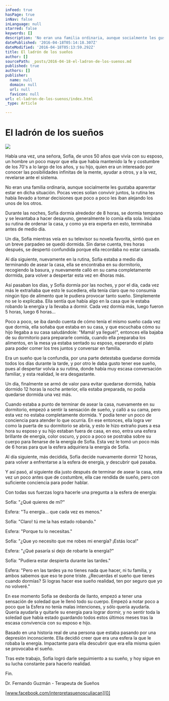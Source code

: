 ```yaml
---
inFeed: true
hasPage: true
inNav: false
inLanguage: null
starred: false
keywords: []
description: 'No eran una familia ordinaria, aunque socialmente les gustaba aparentar estar en dicha situación. Pocas veces solían convivir juntos, la rutina les había llevado a tomar decisiones que poco a poco les iban alejando los unos de los otros.'
datePublished: '2016-04-18T05:14:18.307Z'
dateModified: '2016-04-18T05:13:59.292Z'
title: El ladrón de los sueños
author: []
sourcePath: _posts/2016-04-18-el-ladron-de-los-suenos.md
published: true
authors: []
publisher:
  name: null
  domain: null
  url: null
  favicon: null
url: el-ladron-de-los-suenos/index.html
_type: Article

---
```

# El ladrón de los sueños
![](https://the-grid-user-content.s3-us-west-2.amazonaws.com/49bfcbc0-1507-4932-9099-30b0d479ed9f.jpg)

Había una vez, una señora, Sofía, de unos 50 años que vivía con su esposo, un hombre un poco mayor que ella que había mantenido la fe y costumbre de los 70's a lo largo de los años, y su hijo, quien era un interesado por conocer las posibilidades infinitas de la mente, ayudar a otros, y a la vez, revelarse ante el sistema.

No eran una familia ordinaria, aunque socialmente les gustaba aparentar estar en dicha situación. Pocas veces solían convivir juntos, la rutina les había llevado a tomar decisiones que poco a poco les iban alejando los unos de los otros.

Durante las noches, Sofía dormía alrededor de 8 horas, se dormía temprano y se levantaba a hacer desayuno, generalmente lo comía ella sola. Iniciaba su rutina de ordenar la casa, y como ya era experta en esto, terminaba antes de medio día. 

Un día, Sofía mientras veía en su televisor su novela favorita, sintió que en un breve parpadeo se quedó dormida. Sin darse cuenta, tres horas después, se despertó confundida porque ella recordaba no estar cansada.

Al día siguiente, nuevamente en la rutina, Sofía estaba a medio día terminando de asear la casa, ella se encontraba en su dormitorio, recogiendo la basura, y nuevamente calló en su cama completamente dormida, para volver a despertar esta vez en 4horas más.

Así pasaban los días, y Sofía dormía por las noches, y por el día, cada vez más le extrañaba que esto le sucediera, ella tenía claro que no consumía ningún tipo de alimento que le pudiera provocar tanto sueño. Simplemente no se lo explicaba. Ella sentía que había algo en la casa que le estaba robando la energía y la llevaba a dormir. Cada vez dormía más, luego fueron 5 horas, luego 6 horas...

Poco a poco, se iba dando cuenta de cómo tenía el mismo sueño cada vez que dormía, ella soñaba que estaba en su casa, y que escuchaba cómo su hijo llegaba a su casa saludándole: "Mamá! ya llegué!", entonces ella bajaba de su dormitorio para prepararle comida, cuando ella preparaba los alimentos, en la mesa ya estaba sentado su esposo, esperando el plato para poder comer los tres juntos y conversar en familia.

Era un sueño que la confundía, por una parte detestaba quedarse dormida todos los días durante la tarde, y por otro le daba gusto tener ese sueño, pues al despertar volvía a su rutina, donde había muy escasa conversación familiar, y esta realidad, le era desgastante.

Un día, finalmente se armó de valor para evitar quedarse dormida, había dormido 12 horas la noche anterior, ella estaba preparada, no podía quedarse dormida una vez más.

Cuando estaba a punto de terminar de asear la casa, nuevamente en su dormitorio, empezó a sentir la sensación de sueño, y calló a su cama, pero esta vez no estaba completamente dormida. Y podía tener un poco de conciencia para atender lo que ocurría. En ese entonces, ella logra ver como la puerta de su dormitorio se abría, y esto le hizo extraño pues a esa hora su esposo y su hijo estaban fuera de casa, en eso, entra una esfera brillante de energía, color oscuro, y poco a poco se postraba sobre su cuerpo para llenarse de la energía de Sofía. Esta vez le tomó un poco más de 6 horas para que la esfera adquiriera la energía de Sofía. 

Al día siguiente, más decidida, Sofía decide nuevamente dormir 12 horas, para volver a enfrentarse a la esfera de energía, y descubrir qué pasaba.

Y así pasó, al siguiente día justo después de terminar de asear la casa, esta vez un poco antes que de costumbre, ella cae rendida de sueño, pero con suficiente conciencia para poder hablar. 

Con todas sus fuerzas logra hacerle una pregunta a la esfera de energía: 

Sofía: "¿Qué quieres de mí?"

Esfera: "Tu energía... que cada vez es menos."

Sofía: "Claro! tú me la has estado robando."

Esfera: "Porque tu lo necesitas."

Sofía: "¿Que yo necesito que me robes mi energía? ¡Estás loca!"

Esfera: "¿Qué pasaría si dejo de robarte la energía?"

Sofía: "Pudiera estar despierta durante las tardes."

Esfera: "Pero en las tardes ya no tienes nada que hacer, ni tu familia, y ambos sabemos que eso te pone triste. ¿Recuerdas el sueño que tienes cuando dormías? Si logras hacer ese sueño realidad, ten por seguro que yo no volveré."

En ese momento Sofía se desborda de llanto, empezó a tener una sensación de soledad que le llenó todo su cuerpo. Empezó a notar poco a poco que la Esfera no tenía malas intenciones, y sólo quería ayudarla. Quería ayudarla y quitarle su energía para lograr dormir, y no sentir toda la soledad que había estado guardando todos estos últimos meses tras la escasa convivencia con su esposo e hijo. 

Basado en una historia real de una persona que estaba pasando por una depresión inconsciente. Ella decidió creer que era una esfera la que le robaba la energía. Impactante para ella descubrir que era ella misma quien se provocaba el sueño.

Tras este trabajo, Sofía logró darle seguimiento a su sueño, y hoy sigue en su lucha constante para hacerlo realidad. 

Fin.

Dr. Fernando Guzmán - Terapeuta de Sueños

[www.facebook.com/interpretasuenosculiacan][0]

[0]: www.facebook.com/interpretasuenosculiacan%0A%0Awww.facebook.com/interpretasuenosculiacan